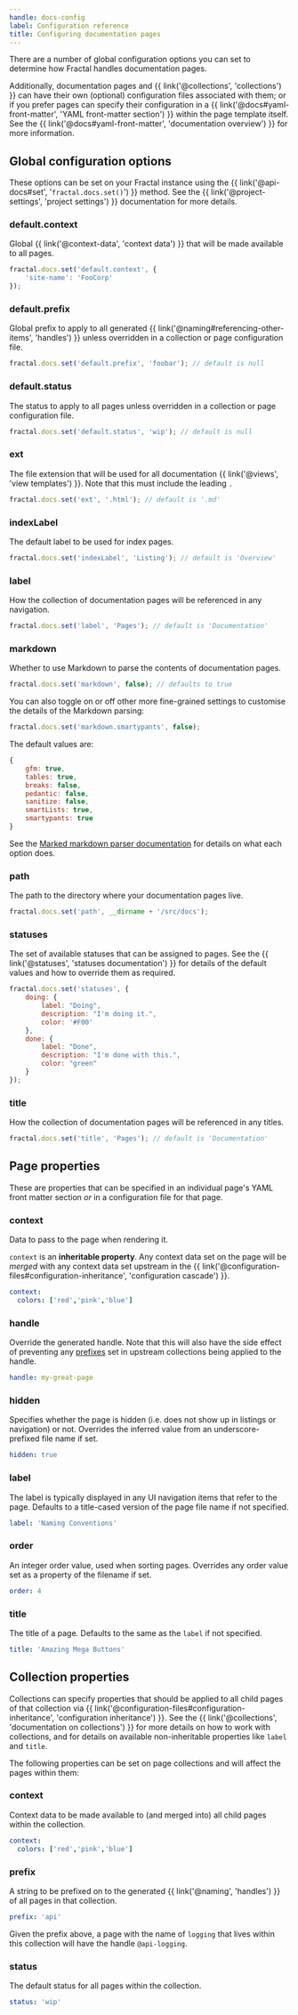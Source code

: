 ```yaml
---
handle: docs-config
label: Configuration reference
title: Configuring documentation pages
---
```


There are a number of global configuration options you can set to determine how Fractal handles documentation pages.

Additionally, documentation pages and {{ link('@collections', 'collections') }} can have their own (optional) configuration files associated with them; or if you prefer pages can specify their configuration in a {{ link('@docs#yaml-front-matter', 'YAML front-matter section') }} within the page template itself. See the {{ link('@docs#yaml-front-matter', 'documentation overview') }} for more information.

## Global configuration options

These options can be set on your Fractal instance using the {{ link('@api-docs#set', '`fractal.docs.set()`') }} method. See the {{ link('@project-settings', 'project settings') }} documentation for more details.

### default.context

Global {{ link('@context-data', 'context data') }} that will be made available to all pages.

```js
fractal.docs.set('default.context', {
    'site-name': 'FooCorp'
});
```

### default.prefix

Global prefix to apply to all generated {{ link('@naming#referencing-other-items', 'handles') }} unless overridden in a collection or page configuration file.

```js
fractal.docs.set('default.prefix', 'foobar'); // default is null
```

### default.status

The status to apply to all pages unless overridden in a collection or page configuration file.

```js
fractal.docs.set('default.status', 'wip'); // default is null
```

### ext

The file extension that will be used for all documentation {{ link('@views', 'view templates') }}. Note that this must include the leading `.`

```js
fractal.docs.set('ext', '.html'); // default is '.md'
```

### indexLabel

The default label to be used for index pages.

```js
fractal.docs.set('indexLabel', 'Listing'); // default is 'Overview'
```

### label

How the collection of documentation pages will be referenced in any navigation.

```js
fractal.docs.set('label', 'Pages'); // default is 'Documentation'
```

### markdown

Whether to use Markdown to parse the contents of documentation pages.

```js
fractal.docs.set('markdown', false); // defaults to true
```

You can also toggle on or off other more fine-grained settings to customise the details of the Markdown parsing:

```js
fractal.docs.set('markdown.smartypants', false);
```

The default values are:

```js
{
    gfm: true,
    tables: true,
    breaks: false,
    pedantic: false,
    sanitize: false,
    smartLists: true,
    smartypants: true
}
```

See the [Marked markdown parser documentation](https://github.com/chjj/marked#options-1) for details on what each option does.

### path

The path to the directory where your documentation pages live.

```js
fractal.docs.set('path', __dirname + '/src/docs');
```

<!-- ### resources -->

### statuses

The set of available statuses that can be assigned to pages. See the {{ link('@statuses', 'statuses documentation') }} for details of the default values and how to override them as required.

```js
fractal.docs.set('statuses', {
    doing: {
        label: "Doing",
        description: "I'm doing it.",
        color: '#F00'
    },
    done: {
        label: "Done",
        description: "I'm done with this.",
        color: "green"
    }
});
```

### title

How the collection of documentation pages will be referenced in any titles.

```js
fractal.docs.set('title', 'Pages'); // default is 'Documentation'
```

## Page properties

These are properties that can be specified in an individual page's YAML front matter section _or_ in a configuration file for that page.

### context

Data to pass to the page when rendering it.

`context` is an **inheritable property**. Any context data set on the page will be *merged* with any context data set upstream in the {{ link('@configuration-files#configuration-inheritance', 'configuration cascade') }}.

```yaml
context:
  colors: ['red','pink','blue']
```

### handle

Override the generated handle. Note that this will also have the side effect of preventing any [prefixes](#prefix) set in upstream collections being applied to the handle.

```yaml
handle: my-great-page
```

### hidden

Specifies whether the page is hidden (i.e. does not show up in listings or navigation) or not. Overrides the inferred value from an underscore-prefixed file name if set.

```yaml
hidden: true
```

### label

The label is typically displayed in any UI navigation items that refer to the page. Defaults to a title-cased version of the page file name if not specified.

```yaml
label: 'Naming Conventions'
```

### order

An integer order value, used when sorting pages. Overrides any order value set as a property of the filename if set.

```yaml
order: 4
```

### title

The title of a page. Defaults to the same as the `label` if not specified.

```yaml
title: 'Amazing Mega Buttons'
```

## Collection properties

Collections can specify properties that should be applied to all child pages of that collection via {{ link('@configuration-files#configuration-inheritance', 'configuration inheritance') }}. See the {{ link('@collections', 'documentation on collections') }} for more details on how to work with collections, and for details on available non-inheritable properties like `label` and `title`.

The following properties can be set on page collections and will affect the pages within them:

### context

Context data to be made available to (and merged into) all child pages within the collection.

```yaml
context:
  colors: ['red','pink','blue']
```

### prefix

A string to be prefixed on to the generated {{ link('@naming', 'handles') }} of all pages in that collection.

```yaml
prefix: 'api'
```
Given the prefix above, a page with the name of `logging` that lives within this collection will have the handle `@api-logging`.

### status

The default status for all pages within the collection.

```yaml
status: 'wip'
```
